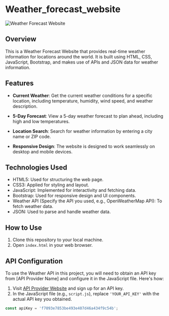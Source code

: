 # Weather_forecast_website

![Weather Forecast Website](https://github.com/ThakurVpSingh/Weather_forecast_website)

## Overview

This is a Weather Forecast Website that provides real-time weather information for locations around the world. It is built using HTML, CSS, JavaScript, Bootstrap, and makes use of APIs and JSON data for weather information.

## Features

- **Current Weather**: Get the current weather conditions for a specific location, including temperature, humidity, wind speed, and weather description.

- **5-Day Forecast**: View a 5-day weather forecast to plan ahead, including high and low temperatures.

- **Location Search**: Search for weather information by entering a city name or ZIP code.

- **Responsive Design**: The website is designed to work seamlessly on desktop and mobile devices.

## Technologies Used

- HTML5: Used for structuring the web page.
- CSS3: Applied for styling and layout.
- JavaScript: Implemented for interactivity and fetching data.
- Bootstrap: Used for responsive design and UI components.
- Weather API (Specify the API you used, e.g., OpenWeatherMap API): To fetch weather data.
- JSON: Used to parse and handle weather data.

## How to Use

1. Clone this repository to your local machine.
2. Open `index.html` in your web browser.

## API Configuration

To use the Weather API in this project, you will need to obtain an API key from [API Provider Name] and configure it in the JavaScript file. Here's how:

1. Visit [API Provider Website](https://openweathermap.org/) and sign up for an API key.
2. In the JavaScript file (e.g., `script.js`), replace `'YOUR_API_KEY'` with the actual API key you obtained.

```javascript
const apiKey = 'f7093e7853be493e407d46a434f9c54b';
